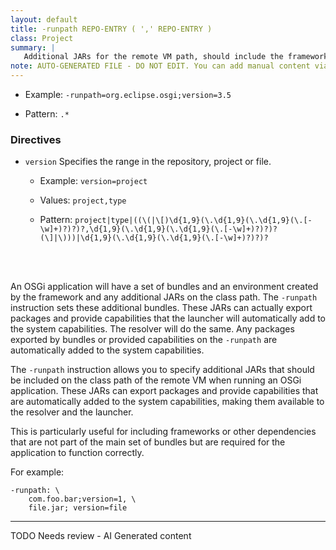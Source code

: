 ```yaml
---
layout: default
title: -runpath REPO-ENTRY ( ',' REPO-ENTRY )
class: Project
summary: |
   Additional JARs for the remote VM path, should include the framework.
note: AUTO-GENERATED FILE - DO NOT EDIT. You can add manual content via same filename in ext folder. 
---
```


- Example: `-runpath=org.eclipse.osgi;version=3.5`

- Pattern: `.*`

### Directives 

- `version` Specifies the range in the repository, project or file.
  - Example: `version=project`

  - Values: `project,type`

  - Pattern: `project|type|((\(|\[)\d{1,9}(\.\d{1,9}(\.\d{1,9}(\.[-\w]+)?)?)?,\d{1,9}(\.\d{1,9}(\.\d{1,9}(\.[-\w]+)?)?)?(\]|\)))|\d{1,9}(\.\d{1,9}(\.\d{1,9}(\.[-\w]+)?)?)?`

<!-- Manual content from: ext/runpath.md --><br /><br />
An OSGi application will have a set of bundles and an environment created by the framework and any additional JARs on the class path. The `-runpath` instruction sets these additional bundles. These JARs can actually export packages and provide capabilities that the launcher will automatically add to the system capabilities. The resolver will do the same. Any packages exported by bundles or provided capabilities on the `-runpath` are automatically added to the system capabilities.

The `-runpath` instruction allows you to specify additional JARs that should be included on the class path of the remote VM when running an OSGi application. These JARs can export packages and provide capabilities that are automatically added to the system capabilities, making them available to the resolver and the launcher.

This is particularly useful for including frameworks or other dependencies that are not part of the main set of bundles but are required for the application to function correctly.

For example:

	-runpath: \
		com.foo.bar;version=1, \
		file.jar; version=file


<hr />
TODO Needs review - AI Generated content
